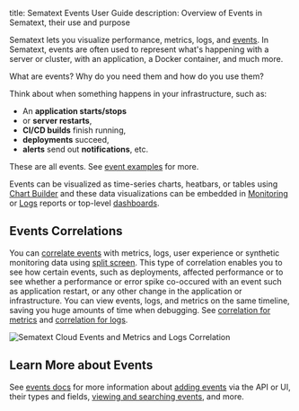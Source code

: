 title: Sematext Events User Guide
description: Overview of Events in Sematext, their use and purpose

Sematext lets you visualize performance, metrics, logs, and [events](/docs/events/). In Sematext, events are often used to represent what's happening with a server or cluster, with an application, a Docker container, and much more.

What are events? Why do you need them and how do you use them?

Think about when something happens in your infrastructure, such as:

- An **application starts/stops**
- or **server restarts**, 
- **CI/CD builds** finish running, 
- **deployments** succeed, 
- **alerts** send out **notifications**, etc.

These are all events.  See [event examples](/docs/events/event-examples) for more.

Events can be visualized as time-series charts, heatbars, or tables using [Chart Builder](/docs/dashboards/chart-builder/) and these data visualizations can be embedded in [Monitoring](/docs/monitoring/) or [Logs](/docs/logs/) reports or top-level [dashboards](/docs/dashboards/).

## Events Correlations

You can [correlate events](/docs/events/correlation) with metrics, logs, user experience or synthetic monitoring data using [split screen](/docs/guide/split-screen). This type of correlation enables you to see how certain events, such as deployments, affected performance or to see whether a performance or error spike co-occured with an event such as application restart, or any other change in the application or infrastructure.  You can view events, logs, and metrics on the same timeline, saving you huge amounts of time when debugging.  See [correlation for metrics](/docs/monitoring/correlation/) and [correlation for logs](/docs/logs/correlation/).

![Sematext Cloud Events and Metrics and Logs Correlation](../images/guide/split-screen/monitoring-events.png "Sematext Cloud Events and Metrics Correlation")

## Learn More about Events
See [events docs](/docs/events/) for more information about [adding events](/docs/events/adding) via the API or UI, their types and fields, [viewing and searching events](/docs/events/timeline), and more.
